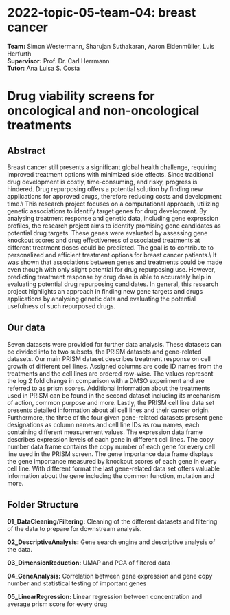 # 2022-topic-05-team-04: breast cancer

**Team:** Simon Westermann, Sharujan Suthakaran, Aaron Eidenmüller, Luis Herfurth
<br/> **Supervisor:** Prof. Dr. Carl Herrmann
<br/> **Tutor:** Ana Luisa S. Costa

# Drug viability screens for oncological and non-oncological treatments

## Abstract 
Breast cancer still presents a significant global health challenge, requiring improved treatment options with minimized side effects. Since traditional drug development is costly, time-consuming, and risky, progress is hindered. Drug repurposing offers a potential solution by finding new applications for approved drugs, therefore reducing costs and development time.\\
This research project focuses on a computational approach, utilizing genetic associations to identify target genes for drug development. By analysing treatment response and genetic data, including gene expression profiles, the research project aims to identify promising gene candidates as potential drug targets. These genes were evaluated  by assessing gene knockout scores and drug effectiveness of associated treatments at different treatment doses could be predicted. The goal is to contribute to personalized and efficient treatment options for breast cancer patients.\\
It was shown that associations between genes and treatments could be made even though with only slight potential for drug repurposing use. However, predicting treatment response by drug dose is able to accurately help in evaluating potential drug repurposing candidates. In general, this research project highlights an approach in finding new gene targets and drugs applications by analysing genetic data and evaluating the potential usefulness of such repurposed drugs.

## Our data
Seven datasets were provided for further data analysis. These datasets can be divided into to two subsets, the PRISM datasets and gene-related datasets.
Our main PRISM dataset describes treatment response on cell growth of different cell lines. Assigned columns are code ID names from the treatments and the cell lines are ordered row-wise. The values represent the log 2 fold change in comparison with a DMSO experiment and are referred to as prism scores. Additional information about the treatments used in PRISM can be found in the second dataset including its mechanism of action, common purpose and more. Lastly, the PRISM cell line data set presents detailed information about all cell lines and their cancer origin.
Furthermore, the three of the four given gene-related datasets present gene designations as column names and cell line IDs as row names, each containing different measurement values.
The expression data frame describes expression levels of each gene in different cell lines. The copy number data frame contains the copy number of each gene for every cell line used in the PRISM screen. The gene importance data frame displays the gene importance measured by knockout scores of each gene in every cell line. With different format the last gene-related data set offers valuable information about the gene including the common function, mutation and more.
 
## Folder Structure

**01_DataCleaning/Filtering:** Cleaning of the different datasets and filtering of the data to prepare for downstream analysis.

**02_DescriptiveAnalysis:** Gene search engine and descriptive analysis of the data.

**03_DimensionReduction:** UMAP and PCA of filtered data

**04_GeneAnalysis:** Correlation between gene expression and gene copy number and statistical testing of important genes

**05_LinearRegression:** Linear regression between concentration and average prism score for every drug

